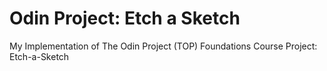 # Odin Project: Etch a Sketch
My Implementation of The Odin Project (TOP) Foundations Course Project: Etch-a-Sketch
